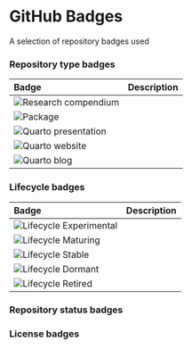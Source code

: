 # GitHub Badges

A selection of repository badges used 

### Repository type badges

| Badge | Description |
|:------|:------------|
| ![Research compendium](https://img.shields.io/static/v1?message=Compendium&logo=r&labelColor=5c5c5c&color=yellowgreen&logoColor=white&label=%20) | |
| ![Package](https://img.shields.io/static/v1?message=Package&logo=r&labelColor=5c5c5c&color=yellowgreen&logoColor=white&label=%20) | |
| ![Quarto presentation](https://img.shields.io/static/v1?message=Presentation&logo=quarto&labelColor=5c5c5c&color=yellowgreen&logoColor=white&label=%20) | |
| ![Quarto website](https://img.shields.io/static/v1?message=Website&logo=quarto&labelColor=5c5c5c&color=yellowgreen&logoColor=white&label=%20) | |
| ![Quarto blog](https://img.shields.io/static/v1?message=Blog&logo=quarto&labelColor=5c5c5c&color=yellowgreen&logoColor=white&label=%20) | |

### Lifecycle badges

| Badge | Description |
|:------|:------------|
| ![Lifecycle Experimental](https://img.shields.io/badge/Lifecycle-Experimental-339999) | |
| ![Lifecycle Maturing](https://img.shields.io/badge/Lifecycle-Maturing-007EC6) | |
| ![Lifecycle Stable](https://img.shields.io/badge/Lifecycle-Stable-97ca00) | |
| ![Lifecycle Dormant](https://img.shields.io/badge/Lifecycle-Dormant-ff7f2a) | |
| ![Lifecycle Retired](https://img.shields.io/badge/Lifecycle-Retired-d45500) | |


### Repository status badges

### License badges
